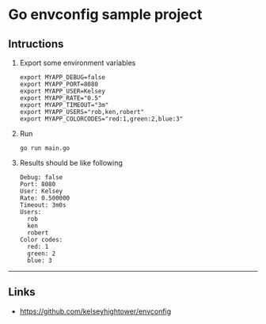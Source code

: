 
# Go envconfig sample project

## Intructions

1. Export some environment variables

	```
	export MYAPP_DEBUG=false
	export MYAPP_PORT=8080
	export MYAPP_USER=Kelsey
	export MYAPP_RATE="0.5"
	export MYAPP_TIMEOUT="3m"
	export MYAPP_USERS="rob,ken,robert"
	export MYAPP_COLORCODES="red:1,green:2,blue:3"
	```

2. Run

	```
	go run main.go
	```

3. Results should be like following

	```
	Debug: false
	Port: 8080
	User: Kelsey
	Rate: 0.500000
	Timeout: 3m0s
	Users:
	  rob
	  ken
	  robert
	Color codes:
	  red: 1
	  green: 2
	  blue: 3
	```

---

## Links

* https://github.com/kelseyhightower/envconfig
